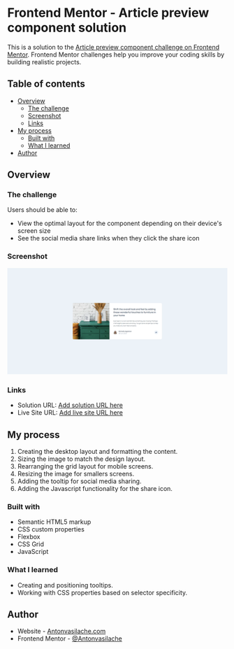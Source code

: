 # Frontend Mentor - Article preview component solution

This is a solution to the [Article preview component challenge on Frontend Mentor](https://www.frontendmentor.io/challenges/article-preview-component-dYBN_pYFT). Frontend Mentor challenges help you improve your coding skills by building realistic projects.

## Table of contents

- [Overview](#overview)
  - [The challenge](#the-challenge)
  - [Screenshot](#screenshot)
  - [Links](#links)
- [My process](#my-process)
  - [Built with](#built-with)
  - [What I learned](#what-i-learned)
- [Author](#author)

## Overview

### The challenge

Users should be able to:

- View the optimal layout for the component depending on their device's screen size
- See the social media share links when they click the share icon

### Screenshot

![screenshot](screenshot.png)

### Links

- Solution URL: [Add solution URL here](https://github.com/Antonvasilache/article-preview-component)
- Live Site URL: [Add live site URL here](https://article-preview-component-av.netlify.app/)

## My process

1. Creating the desktop layout and formatting the content.
2. Sizing the image to match the design layout.
3. Rearranging the grid layout for mobile screens.
4. Resizing the image for smallers screens.
5. Adding the tooltip for social media sharing.
6. Adding the Javascript functionality for the share icon.

### Built with

- Semantic HTML5 markup
- CSS custom properties
- Flexbox
- CSS Grid
- JavaScript

### What I learned

- Creating and positioning tooltips.
- Working with CSS properties based on selector specificity.

## Author

- Website - [Antonvasilache.com](https://www.antonvasilache.com)
- Frontend Mentor - [@Antonvasilache](https://www.frontendmentor.io/profile/Antonvasilache)
